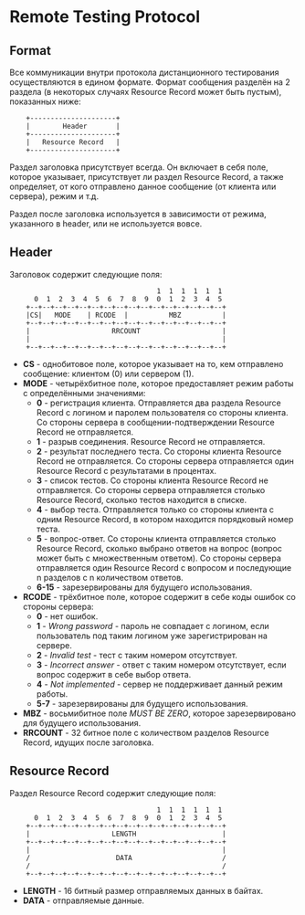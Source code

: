 # Remote Testing Protocol

## Format

Все коммуникации внутри протокола дистанционного тестирования осуществляются в едином формате. Формат сообщения разделён на 2 раздела (в некоторых случаях Resource Record может быть пустым), показанных ниже:

```
    +---------------------+
    |        Header       |
    +---------------------+
    |   Resource Record   |
    +---------------------+
```

Раздел заголовка присутствует всегда. Он включает в себя поле, которое указывает, присутствует ли раздел Resource Record, а также определяет, от кого отправлено данное сообщение (от клиента или сервера), режим и т.д.

Раздел после заголовка используется в зависимости от режима, указанного в header, или не используется вовсе.

## Header

Заголовок содержит следующие поля:

```
                                    1  1  1  1  1  1
      0  1  2  3  4  5  6  7  8  9  0  1  2  3  4  5
    +--+--+--+--+--+--+--+--+--+--+--+--+--+--+--+--+
    |CS|   MODE    | RCODE  |          MBZ          |
    +--+--+--+--+--+--+--+--+--+--+--+--+--+--+--+--+
    |                    RRCOUNT                    |
    |                                               |
    +--+--+--+--+--+--+--+--+--+--+--+--+--+--+--+--+
```

- **CS** - однобитовое поле, которое указывает на то, кем отправлено сообщение: клиентом (0) или сервером (1).
- **MODE** - четырёхбитное поле, которое предоставляет режим работы с определёнными значениями:
  - **0** - регистрация клиента. Отправляется два раздела Resource Record с логином и паролем пользователя со стороны клиента. Со стороны сервера в сообщении-подтверждении Resource Record не отправляется.
  - **1** - разрыв соединения. Resource Record не отправляется.
  - **2** - результат последнего теста. Со стороны клиента Resource Record не отправляется. Со стороны сервера отправляется один Resource Record с результатами в процентах.
  - **3** - список тестов. Со стороны клиента Resource Record не отправляется. Со стороны сервера отправляется столько Resource Record, сколько тестов находится в списке.
  - **4** - выбор теста. Отправляется только со стороны клиента с одним Resource Record, в котором находится порядковый номер теста.
  - **5** - вопрос-ответ. Со стороны клиента отправляется столько Resource Record, сколько выбрано ответов на вопрос (вопрос может быть с множественным ответом). Со стороны сервера отправляется один Resource Record с вопросом и последующие n разделов с n количеством ответов.
  - **6-15** - зарезервированы для будущего использования.
- **RCODE** - трёхбитное поле, которое содержит в себе коды ошибок со стороны сервера:
  - **0** - нет ошибок.
  - **1** - *Wrong password* - пароль не совпадает с логином, если пользователь под таким логином уже зарегистрирован на сервере.
  - **2** - *Invalid test* - тест с таким номером отсутствует.
  - **3** - *Incorrect answer* - ответ с таким номером отсутствует, если вопрос содержит в себе выбор ответа.
  - **4** - *Not implemented* - сервер не поддерживает данный режим работы.
  - **5-7** - зарезервированы для будущего использования.
- **MBZ** - восьмибитное поле *MUST BE ZERO*, которое зарезервировано для будущего использования.
- **RRCOUNT** - 32 битное поле с количеством разделов Resource Record, идущих после заголовка.

## Resource Record

Раздел Resource Record содержит следующие поля:

```
                                    1  1  1  1  1  1
      0  1  2  3  4  5  6  7  8  9  0  1  2  3  4  5
    +--+--+--+--+--+--+--+--+--+--+--+--+--+--+--+--+
    |                    LENGTH                     |
    +--+--+--+--+--+--+--+--+--+--+--+--+--+--+--+--+
    |                                               |
    /                     DATA                      /
    /                                               /
    +--+--+--+--+--+--+--+--+--+--+--+--+--+--+--+--+
```

- **LENGTH** - 16 битный размер отправляемых данных в байтах.
- **DATA** - отправляемые данные.